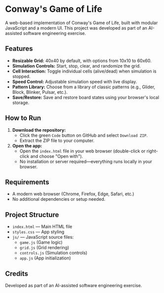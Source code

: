 # Conway's Game of Life

A web-based implementation of Conway's Game of Life, built with modular JavaScript and a modern UI. This project was developed as part of an AI-assisted software engineering exercise.

## Features
- **Resizable Grid:** 40x40 by default, with options from 10x10 to 60x60.
- **Simulation Controls:** Start, stop, clear, and randomize the grid.
- **Cell Interaction:** Toggle individual cells (alive/dead) when simulation is stopped.
- **Speed Control:** Adjustable simulation speed with live display.
- **Pattern Library:** Choose from a library of classic patterns (e.g., Glider, Block, Blinker, Pulsar, etc.).
- **Save/Restore:** Save and restore board states using your browser's local storage.

## How to Run
1. **Download the repository:**
   - Click the green `Code` button on GitHub and select `Download ZIP`.
   - Extract the ZIP file to your computer.
2. **Open the app:**
   - Open the `index.html` file in your web browser (double-click or right-click and choose "Open with").
   - No installation or server required—everything runs locally in your browser.

## Requirements
- A modern web browser (Chrome, Firefox, Edge, Safari, etc.)
- No additional dependencies or setup needed.

## Project Structure
- `index.html` — Main HTML file
- `styles.css` — App styling
- `js/` — JavaScript source files:
  - `game.js` (Game logic)
  - `grid.js` (Grid rendering)
  - `controls.js` (Simulation controls)
  - `app.js` (App initialization)

## Credits
Developed as part of an AI-assisted software engineering exercise. 